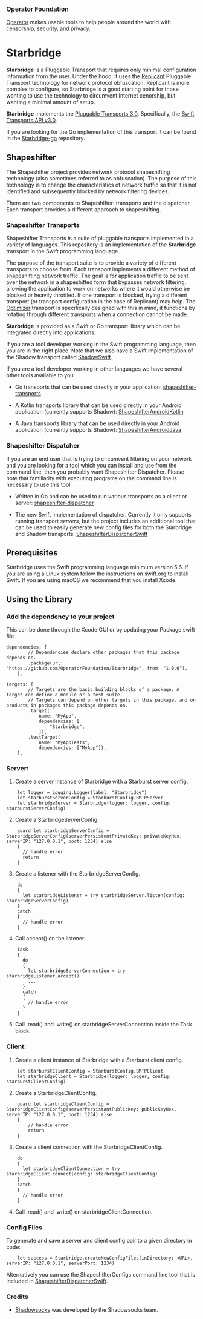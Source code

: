 ### Operator Foundation

[Operator](https://operatorfoundation.org) makes usable tools to help people around the world with censorship, security, and privacy.

# Starbridge

**Starbridge** is a Pluggable Transport that requires only minimal configuration information from the user. Under the hood, it uses the [Replicant](https://github.com/OperatorFoundation/ReplicantSwift) Pluggable Transport technology for network protocol obfuscation. Replicant is more complex to configure, so Starbridge is a good starting point for those wanting to use the technology to circumvent Internet cenorship, but wanting a minimal amount of setup.

**Starbridge** implements the [Pluggable Transports 3.0](https://github.com/Pluggable-Transports/Pluggable-Transports-spec/tree/main/releases/PTSpecV3.0). Specifically, the [Swift Transports API v3.0](https://github.com/Pluggable-Transports/Pluggable-Transports-spec/blob/main/releases/PTSpecV3.0/Pluggable%20Transport%20Specification%20v3.0%20-%20Swift%20Transport%20API%20v3.0.md).

If you are looking for the Go implementation of this transport it can be found in the [Starbridge-go](https://github.com/OperatorFoundation/Starbridge-go.git) repository.

## Shapeshifter

The Shapeshifter project provides network protocol shapeshifting technology
(also sometimes referred to as obfuscation). The purpose of this technology is
to change the characteristics of network traffic so that it is not identified
and subsequently blocked by network filtering devices.

There are two components to Shapeshifter: transports and the dispatcher. Each
transport provides a different approach to shapeshifting. 

### Shapeshifter Transports

Shapeshifter Transports is a suite of pluggable transports implemented in a variety of languages. This repository 
is an implementation of the **Starbridge** transport in the Swift programming language. 

The purpose of the transport suite is to provide a variety of different transports to choose from. Each transport implements a different method of shapeshifting network traffic. The goal is for application traffic to be sent over the network in a shapeshifted form that bypasses network filtering, allowing the application to work on networks where it would otherwise be blocked or heavily throttled. If one transport is blocked, trying a different transport (or transport configuration in the case of Replicant) may help. The [Optimizer](https://github.com/OperatorFoundation/Optimizer-go.git) transport is specifically designed with this in mind, it functions by rotating through different transports when a connection cannot be made.

**Starbridge** is provided as a Swift or Go transport library which can be integrated directly into applications.

If you are a tool developer working in the Swift programming language, then you
are in the right place. Note that we also have a Swift implementation of the Shadow transport called [ShadowSwift](https://github.com/OperatorFoundation/ShadowSwift.git).

If you are a tool developer working in other languages we have 
several other tools available to you:

- Go transports that can be used directly in your application:
[shapeshifter-transports](https://github.com/OperatorFoundation/shapeshifter-transports)

- A Kotlin transports library that can be used directly in your Android application (currently supports Shadow):
[ShapeshifterAndroidKotlin](https://github.com/OperatorFoundation/ShapeshifterAndroidKotlin)

- A Java transports library that can be used directly in your Android application (currently supports Shadow):
[ShapeshifterAndroidJava](https://github.com/OperatorFoundation/ShapeshifterAndroidJava)

### Shapeshifter Dispatcher

If you are an end user that is trying to circumvent filtering on your network and you are looking for a tool which you can install and
use from the command line, then you probably want Shapeshifter Dispatcher. Please note that familiarity with executing programs on the command line is necessary to use this tool:

- Written in Go and can be used to run various transports as a client or server:
[shapeshifter-dispatcher](https://github.com/OperatorFoundation/shapeshifter-dispatcher.git)

- The new Swift implementation of dispatcher. Currently it only supports running transport *servers*, but the project includes an additional tool that can be used to easily generate new config files for both the Starbridge and Shadow transports:
[ShapeshifterDispatcherSwift](https://github.com/OperatorFoundation/ShapeshifterDispatcherSwift.git)

## Prerequisites

Starbridge uses the Swift programming language minimum version 5.6. If you are using a Linux system follow the instructions on swift.org to install Swift. If you are using macOS we recommend that you install Xcode.

## Using the Library

### Add the dependency to your project

This can be done through the Xcode GUI or by updating your Package.swift file
```
dependencies: [
        // Dependencies declare other packages that this package depends on.
        .package(url: "https://github.com/OperatorFoundation/Starbridge", from: "1.0.0"),
    ],
```

```
targets: [
        // Targets are the basic building blocks of a package. A target can define a module or a test suite.
        // Targets can depend on other targets in this package, and on products in packages this package depends on.
        .target(
            name: "MyApp",
            dependencies: [
                "Starbridge",
            ]),
        .testTarget(
            name: "MyAppTests",
            dependencies: ["MyApp"]),
    ],
```

### Server:

1. Create a server instance of Starbridge with a Starburst server config.
```
    let logger = Logging.Logger(label: "Starbridge")
    let starburstServerConfig = StarburstConfig.SMTPServer
    let starbridgeServer = Starbridge(logger: logger, config: starburstServerConfig)
```

2. Create a StarbridgeServerConfig.
```
    guard let starbridgeServerConfig = StarbridgeServerConfig(serverPersistentPrivateKey: privateKeyHex, serverIP: "127.0.0.1", port: 1234) else
    {
      // handle error
      return
    }
```

3. Create a listener with the StarbridgeServerConfig.
```
    do
    {
      let starbridgeListener = try starbridgeServer.listen(config: starbridgeServerConfig)
    } 
    catch
    {
      // handle error
    }
```

4. Call accept() on the listener.
```
    Task
    {
      do 
      {
        let starbridgeServerConnection = try starbridgeListener.accept()
        ...
      }
      catch
      {
        // handle error
      }
    }
```

5. Call .read() and .write() on starbridgeServerConnection inside the Task block.

### Client:

1. Create a client instance of Starbridge with a Starburst client config.
```
    let starburstClientConfig = StarburstConfig.SMTPClient
    let starbridgeClient = Starbridge(logger: logger, config: starburstClientConfig)
```

2. Create a StarbridgeClientConfig.
```
    guard let starbridgeClientConfig = StarbridgeClientConfig(serverPersistantPublicKey: publicKeyHex, serverIP: "127.0.0.1", port: 1234) else
    {
        // handle error
        return
    }
```

3. Create a client connection with the StarbridgeClientConfig.
```
    do
    {
      let starbridgeClientConnection = try starbridgeClient.connect(config: starbridgeClientConfig)
    }
    catch
    {
      // handle error
    }
```

4. Call .read() and .write() on starbridgeClientConnection.

### Config Files

To generate and save a server and client config pair to a given directory in code:

```
	let success = Starbridge.createNewConfigFiles(inDirectory: <URL>, serverIP: "127.0.0.1", serverPort: 1234)
```

Alternatively you can use the ShapeshifterConfigs command line tool that is included in [ShapeshifterDispatcherSwift](https://github.com/OperatorFoundation/ShapeshifterDispatcherSwift.git).

### Credits
* [Shadowsocks](https://shadowsocks.org/) was developed by the Shadowsocks team.
